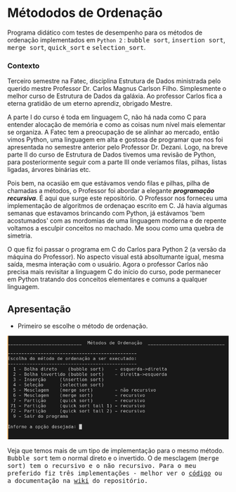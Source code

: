 # Métododos de Ordenação
Programa didático com testes de desempenho para os métodos de ordenação implementados em `Python 2` : <kbd>bubble sort</kbd>, <kbd>insertion sort</kbd>, <kbd>merge sort</kbd>, <kbd>quick_sort</kbd> e <kbd>selection_sort</kbd>. 

### Contexto

Terceiro semestre na Fatec, disciplina Estrutura de Dados ministrada pelo querido mestre Professor Dr. Carlos Magnus Carlson Filho. Simplesmente o melhor curso de Estrutura de Dados da galáxia. Ao professor Carlos fica a eterna gratidão de um eterno aprendiz, obrigado Mestre.

A parte I do curso é toda em linguagem C, não há nada como C para entender alocação de memória e como as coisas num nível mais elementar se organiza. A Fatec tem a preocupação de se alinhar ao mercado, então vimos Python, uma linguagem em alta e gostosa de programar que nos foi apresentada no semestre anterior pelo Professor Dr. Dezani. Logo, na breve parte II do curso de Estrutura de Dados tivemos uma revisão de Python, para posteriormente seguir com a parte III onde veríamos filas, pilhas, listas ligadas, árvores binárias etc.

Pois bem, na ocasião em que estávamos vendo filas e pilhas, pilha de chamadas a métodos, o Professor foi abordar a elegante <strong><em>programação recursiva</em></strong>. É aqui que surge este repositório. O Professor nos forneceu uma implementação de algoritmos de ordenaçao escrito em C. Já havia algumas semanas que estavamos brincando com Python, já estávamos 'bem acostumados' com as mordomias de uma linguagem moderna e de repente voltamos a esculpir conceitos no machado. Me soou como uma quebra de simetria.

O que fiz foi passar o programa em C do Carlos para Python 2 (a versão da máquina do Professor). No aspecto visual está absoltumante igual, mesma saída, mesma interação com o usuário. Agora o professor Carlos não precisa mais revisitar a linguagem C do início do curso, pode permanecer em Python tratando dos conceitos elementares e comuns a qualquer linguagem.

## Apresentação

* Primeiro se escolhe o método de ordenação.

![Menu 1 - escolha do método de ordenação](https://github.com/earmarques/metodos-ordenacao/blob/main/images/menu1.png (Menu 1 - escolha do método de ordenação))

Veja que temos mais de um tipo de implementação para o mesmo método. <kbd>Bubble sort</kbd> tem o normal direto e o invertido. O de mesclagem (<kbd>merge sort<kbd>) tem o recursivo e o não recursivo. Para o meu preferido fiz três implementações - melhor ver o [código]() ou a documentação na [wiki](https://github.com/earmarques/metodos-ordenacao/wiki) do repositório.
  
  
